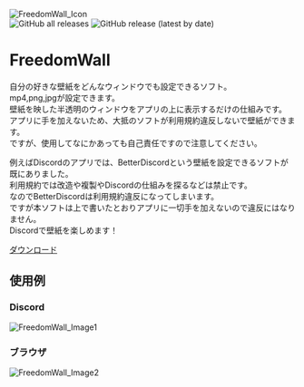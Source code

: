 ![FreedomWall_Icon](http://tasuren.syanari.com/pic/FreedomWall/freedomwall.png)  
![GitHub all releases](https://img.shields.io/github/downloads/tasuren/FreedomWall/total) ![GitHub release (latest by date)](https://img.shields.io/github/v/release/tasuren/FreedomWall)
# FreedomWall
自分の好きな壁紙をどんなウィンドウでも設定できるソフト。  
mp4,png,jpgが設定できます。  
壁紙を映した半透明のウィンドウをアプリの上に表示するだけの仕組みです。  
アプリに手を加えないため、大抵のソフトが利用規約違反しないで壁紙ができます。  
ですが、使用してなにかあっても自己責任ですので注意してください。  
  
例えばDiscordのアプリでは、BetterDiscordという壁紙を設定できるソフトが既にありました。  
利用規約では改造や複製やDiscordの仕組みを探るなどは禁止です。  
なのでBetterDiscordは利用規約違反になってしまいます。  
ですが本ソフトは上で書いたとおりアプリに一切手を加えないので違反にはなりません。  
Discordで壁紙を楽しめます！  

[ダウンロード](https://github.com/tasuren/FreedomWall/releases/)
## 使用例
### Discord
![FreedomWall_Image1](https://rtdbot.web.fc2.com/FreedomWall_Discord.jpg)
### ブラウザ
![FreedomWall_Image2](http://tasuren.syanari.com/pic/FreedomWall/FreedomWall_Google.PNG)
